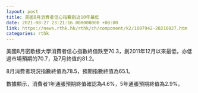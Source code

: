 ```yaml
---
layout: post
title: 美國8月消費者信心指數創近10年最低
date: 2021-08-27 23:21:16.000000000 +08:00
link: https://news.rthk.hk/rthk/ch/component/k2/1607942-20210827.htm
categories: rthk
---
```


美國8月密歇根大學消費者信心指數終值跌至70.3，創2011年12月以來最低，亦低過市場預期的70.7，及7月終值的81.2。

8月消費者現況指數終值為78.5，預期指數終值為65.1。

數據顯示，消費者1年通脹預期終值確認為4.6%，5年通脹預期終值為2.9%。
